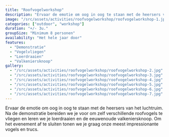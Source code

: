 ```yaml
---
title: "Roofvogelworkshop"
description: "Ervaar de emotie om oog in oog te staan met de heersers van het luchtruim."
image: "/src/assets/activities/roofvogelworkshop/roofvogelworkshop-1.jpg"
categories: ["outdoor", "workshop"]
duration: "+/- 3u."
groupSize: "Minimum 8 personen"
availability: "Het hele jaar door"
features:
  - "Demonstratie"
  - "Vogelvliegen"
  - "Loerdraaien"
  - "Valkeniersknoop"
gallery:
  - "/src/assets/activities/roofvogelworkshop/roofvogelworkshop-2.jpg"
  - "/src/assets/activities/roofvogelworkshop/roofvogelworkshop-3.jpg"
  - "/src/assets/activities/roofvogelworkshop/roofvogelworkshop-4.jpg"
  - "/src/assets/activities/roofvogelworkshop/roofvogelworkshop-5.jpg"
  - "/src/assets/activities/roofvogelworkshop/roofvogelworkshop-6.jpg"
  - "/src/assets/activities/roofvogelworkshop/roofvogelworkshop-7.jpg"
---
```


Ervaar de emotie om oog in oog te staan met de heersers van het luchtruim. Na de demonstratie bereiden we je voor om zelf verschillende roofvogels te vliegen en leren we je loerdraaien en de eeuwenoude valkeniersknoop. Om het evenement af te sluiten tonen we je graag onze meest impressionante vogels en trucs.
